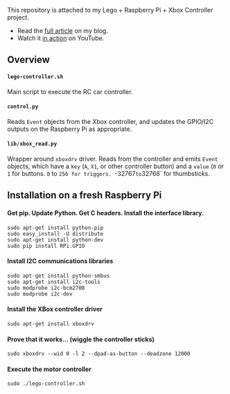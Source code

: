 This repository is attached to my Lego + Raspberry Pi + Xbox Controller project. 

 * Read the [full article](http://blog.zephod.com/post/37120089376/lego-xbox-raspberry-pi) on my blog.
 * Watch it [in action](http://www.youtube.com/watch?feature=player_embedded&v=iXMqMbT9AQs) on YouTube.

## Overview

#### `lego-controller.sh`

Main script to execute the RC car controller.

#### `control.py`

Reads `Event` objects from the Xbox controller, and updates the GPIO/I2C outputs on the Raspberry Pi as appropriate.

#### `lib/xbox_read.py`

Wrapper around `xboxdrv` driver. Reads from the controller and emits `Event` objects, which have a `key` (`A`, `X1`, or other controller button) and a `value` (`0` or `1` for buttons. `0` to `256 for triggers. `-32767` to `32768` for thumbsticks.



## Installation on a fresh Raspberry Pi

#### Get pip. Update Python. Get C headers. Install the interface library.
    sudo apt-get install python-pip
    sudo easy_install -U distribute
    sudo apt-get install python-dev
    sudo pip install RPi.GPIO

#### Install I2C communications libraries
    sudo apt-get install python-smbus
    sudo apt-get install i2c-tools
    sudo modprobe i2c-bcm2708
    sudo modprobe i2c-dev

#### Install the XBox controller driver
    sudo apt-get install xboxdrv

#### Prove that it works... (wiggle the controller sticks)
    sudo xboxdrv --wid 0 -l 2 --dpad-as-button --deadzone 12000

#### Execute the motor controller
    sudo ./lego-controller.sh
